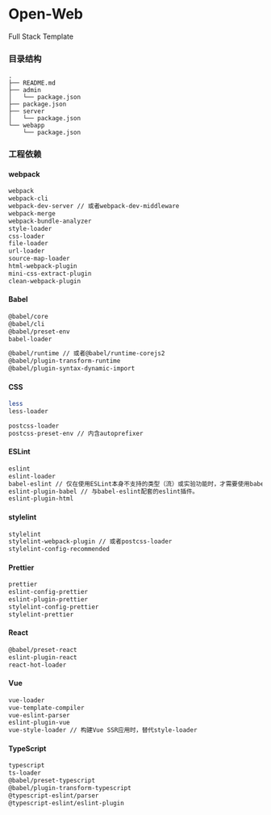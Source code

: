 # Open-Web

Full Stack Template

### 目录结构

```shell
.
├── README.md
├── admin
│   └── package.json
├── package.json
├── server
│   └── package.json
└── webapp
    └── package.json
```

### 工程依赖

#### webpack

```bash
webpack
webpack-cli
webpack-dev-server // 或者webpack-dev-middleware
webpack-merge
webpack-bundle-analyzer
style-loader
css-loader
file-loader
url-loader
source-map-loader
html-webpack-plugin
mini-css-extract-plugin
clean-webpack-plugin
```

#### Babel

```bash
@babel/core
@babel/cli
@babel/preset-env
babel-loader

@babel/runtime // 或者@babel/runtime-corejs2
@babel/plugin-transform-runtime
@babel/plugin-syntax-dynamic-import
```

#### CSS

```bash
less
less-loader

postcss-loader
postcss-preset-env // 内含autoprefixer
```

#### ESLint

```bash
eslint
eslint-loader
babel-eslint // 仅在使用ESLint本身不支持的类型（流）或实验功能时，才需要使用babel-eslint。
eslint-plugin-babel // 与babel-eslint配套的eslint插件。
eslint-plugin-html
```

#### stylelint

```bash
stylelint
stylelint-webpack-plugin // 或者postcss-loader
stylelint-config-recommended
```

#### Prettier

```bash
prettier
eslint-config-prettier
eslint-plugin-prettier
stylelint-config-prettier
stylelint-prettier
```

#### React

```bash
@babel/preset-react
eslint-plugin-react
react-hot-loader
```

#### Vue

```bash
vue-loader
vue-template-compiler
vue-eslint-parser
eslint-plugin-vue
vue-style-loader // 构建Vue SSR应用时，替代style-loader
```

#### TypeScript

```bash
typescript
ts-loader
@babel/preset-typescript
@babel/plugin-transform-typescript
@typescript-eslint/parser
@typescript-eslint/eslint-plugin
```
